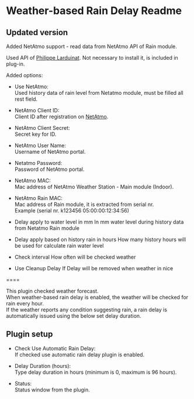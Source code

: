 Weather-based Rain Delay Readme
====
Updated version
-----------

Added NetAtmo support - read data from NetAtmo API of Rain module.  

Used API of [Philippe Larduinat](https://github.com/philippelt/netatmo-api-python). Not necessary to install it, is included in plug-in.  

Added options:

* Use NetAtmo:  
  Used history data of rain level from Netatmo module, must be filled all rest field.  

* NetAtmo Client ID:  
  Client ID after registration on [NetAtmo](https://dev.netatmo.com).  

* NetAtmo Client Secret:  
  Secret key for ID.  

* NetAtmo User Name:  
  Username of NetAtmo portal.  

* Netatmo Password:  
  Password of NetAtmo portal.  

* NetAtmo MAC:  
  Mac address of NetAtmo Weather Station - Main module (Indoor).  

* NetAtmo Rain MAC:  
  Mac address of Rain module, it is extracted from serial nr.  
  Example (serial nr. k123456 05:00:00:12:34:56)  

* Delay apply to water level in mm
  In mm water level during history data from Netatmo Rain module

* Delay apply based on history rain in hours
  How many history hours will be used for calculate rain water level
  
* Check interval
  How often will be checked weather
  
* Use Cleanup Delay
  If Delay will be removed when weather in nice

====

This plugin checked weather forecast.  
When weather-based rain delay is enabled, the weather will be checked for rain every hour.  
If the weather reports any condition suggesting rain, a rain delay is automatically issued using the below set delay duration.

Plugin setup
-----------

* Check Use Automatic Rain Delay:  
  If checked use automatic rain delay plugin is enabled.  
   
* Delay Duration (hours):  
  Type  delay duration in hours (minimum is 0, maximum is 96 hours).

* Status:  
  Status window from the plugin.  

